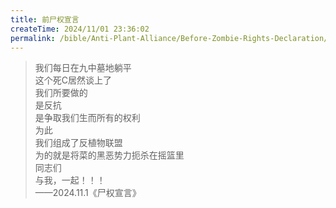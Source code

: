 ```yaml
---
title: 前尸权宣言
createTime: 2024/11/01 23:36:02
permalink: /bible/Anti-Plant-Alliance/Before-Zombie-Rights-Declaration/
---
```


> 我们每日在九中墓地躺平<br/>
> 这个死C居然谈上了<br/>
> 我们所要做的<br/>
> 是反抗<br/>
> 是争取我们生而所有的权利<br/>
> 为此<br/>
> 我们组成了反植物联盟<br/>
> 为的就是将菜的黑恶势力扼杀在摇篮里<br/>
> 同志们<br/>
> 与我，一起！！！<br/>
> ——2024.11.1《尸权宣言》